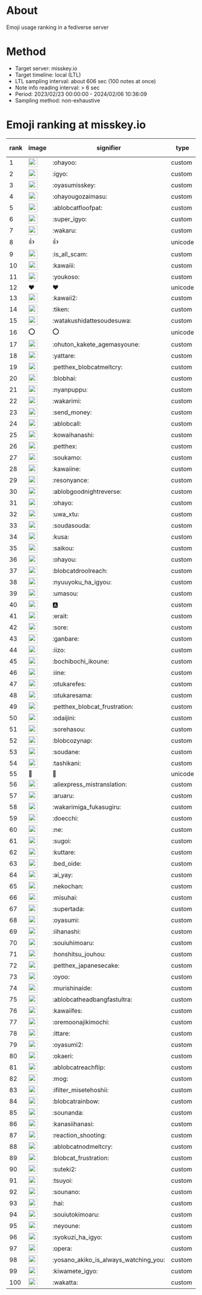 # About
Emoji usage ranking in a fediverse server

# Method
- Target server: misskey.io
- Target timeline: local (LTL)
- LTL sampling interval: about 606 sec (100 notes at once)
- Note info reading interval: > 6 sec
- Period: 2023/02/23 00:00:00 - 2024/02/06 10:36:09 
- Sampling method: non-exhaustive

# Emoji ranking at misskey.io

|rank|image|signifier|type|frequency score|
|----|----|----|----|----|
|1|<img height="24" src="https://misskey.io/emoji/ohayoo.webp">|:ohayoo:|custom|161948|
|2|<img height="24" src="https://misskey.io/emoji/igyo.webp">|:igyo:|custom|113790|
|3|<img height="24" src="https://misskey.io/emoji/oyasumisskey.webp">|:oyasumisskey:|custom|70448|
|4|<img height="24" src="https://misskey.io/emoji/ohayougozaimasu.webp">|:ohayougozaimasu:|custom|41089|
|5|<img height="24" src="https://misskey.io/emoji/ablobcatfloofpat.webp">|:ablobcatfloofpat:|custom|32773|
|6|<img height="24" src="https://misskey.io/emoji/super_igyo.webp">|:super_igyo:|custom|31662|
|7|<img height="24" src="https://misskey.io/emoji/wakaru.webp">|:wakaru:|custom|28847|
|8|👍|👍|unicode|24426|
|9|<img height="24" src="https://misskey.io/emoji/is_all_scam.webp">|:is_all_scam:|custom|23415|
|10|<img height="24" src="https://misskey.io/emoji/kawaiii.webp">|:kawaiii:|custom|21728|
|11|<img height="24" src="https://misskey.io/emoji/youkoso.webp">|:youkoso:|custom|19539|
|12|❤|❤|unicode|19356|
|13|<img height="24" src="https://misskey.io/emoji/kawaii2.webp">|:kawaii2:|custom|18482|
|14|<img height="24" src="https://misskey.io/emoji/tiken.webp">|:tiken:|custom|16923|
|15|<img height="24" src="https://misskey.io/emoji/watakushidattesoudesuwa.webp">|:watakushidattesoudesuwa:|custom|16161|
|16|⭕|⭕|unicode|16159|
|17|<img height="24" src="https://misskey.io/emoji/ohuton_kakete_agemasyoune.webp">|:ohuton_kakete_agemasyoune:|custom|15743|
|18|<img height="24" src="https://misskey.io/emoji/yattare.webp">|:yattare:|custom|15637|
|19|<img height="24" src="https://misskey.io/emoji/petthex_blobcatmeltcry.webp">|:petthex_blobcatmeltcry:|custom|15290|
|20|<img height="24" src="https://misskey.io/emoji/blobhai.webp">|:blobhai:|custom|14884|
|21|<img height="24" src="https://misskey.io/emoji/nyanpuppu.webp">|:nyanpuppu:|custom|14241|
|22|<img height="24" src="https://misskey.io/emoji/wakarimi.webp">|:wakarimi:|custom|14211|
|23|<img height="24" src="https://misskey.io/emoji/send_money.webp">|:send_money:|custom|13199|
|24|<img height="24" src="https://misskey.io/emoji/ablobcall.webp">|:ablobcall:|custom|12467|
|25|<img height="24" src="https://misskey.io/emoji/kowaihanashi.webp">|:kowaihanashi:|custom|12455|
|26|<img height="24" src="https://misskey.io/emoji/petthex.webp">|:petthex:|custom|11949|
|27|<img height="24" src="https://misskey.io/emoji/soukamo.webp">|:soukamo:|custom|11215|
|28|<img height="24" src="https://misskey.io/emoji/kawaiine.webp">|:kawaiine:|custom|11015|
|29|<img height="24" src="https://misskey.io/emoji/resonyance.webp">|:resonyance:|custom|10880|
|30|<img height="24" src="https://misskey.io/emoji/ablobgoodnightreverse.webp">|:ablobgoodnightreverse:|custom|10699|
|31|<img height="24" src="https://misskey.io/emoji/ohayo.webp">|:ohayo:|custom|10319|
|32|<img height="24" src="https://misskey.io/emoji/uwa_xtu.webp">|:uwa_xtu:|custom|9997|
|33|<img height="24" src="https://misskey.io/emoji/soudasouda.webp">|:soudasouda:|custom|9783|
|34|<img height="24" src="https://misskey.io/emoji/kusa.webp">|:kusa:|custom|9678|
|35|<img height="24" src="https://misskey.io/emoji/saikou.webp">|:saikou:|custom|9310|
|36|<img height="24" src="https://misskey.io/emoji/ohayou.webp">|:ohayou:|custom|9063|
|37|<img height="24" src="https://misskey.io/emoji/blobcatdroolreach.webp">|:blobcatdroolreach:|custom|8245|
|38|<img height="24" src="https://misskey.io/emoji/nyuuyoku_ha_igyou.webp">|:nyuuyoku_ha_igyou:|custom|8092|
|39|<img height="24" src="https://misskey.io/emoji/umasou.webp">|:umasou:|custom|7792|
|40|<img height="24" src="https://misskey.io/emoji/a.webp">|:a:|custom|7771|
|41|<img height="24" src="https://misskey.io/emoji/erait.webp">|:erait:|custom|7528|
|42|<img height="24" src="https://misskey.io/emoji/sore.webp">|:sore:|custom|7383|
|43|<img height="24" src="https://misskey.io/emoji/ganbare.webp">|:ganbare:|custom|7141|
|44|<img height="24" src="https://misskey.io/emoji/iizo.webp">|:iizo:|custom|7010|
|45|<img height="24" src="https://misskey.io/emoji/bochibochi_ikoune.webp">|:bochibochi_ikoune:|custom|6977|
|46|<img height="24" src="https://misskey.io/emoji/iine.webp">|:iine:|custom|6903|
|47|<img height="24" src="https://misskey.io/emoji/otukarefes.webp">|:otukarefes:|custom|6890|
|48|<img height="24" src="https://misskey.io/emoji/otukaresama.webp">|:otukaresama:|custom|6638|
|49|<img height="24" src="https://misskey.io/emoji/petthex_blobcat_frustration.webp">|:petthex_blobcat_frustration:|custom|6604|
|50|<img height="24" src="https://misskey.io/emoji/odaijini.webp">|:odaijini:|custom|6457|
|51|<img height="24" src="https://misskey.io/emoji/sorehasou.webp">|:sorehasou:|custom|6398|
|52|<img height="24" src="https://misskey.io/emoji/blobcozynap.webp">|:blobcozynap:|custom|6048|
|53|<img height="24" src="https://misskey.io/emoji/soudane.webp">|:soudane:|custom|5906|
|54|<img height="24" src="https://misskey.io/emoji/tashikani.webp">|:tashikani:|custom|5864|
|55|🎉|🎉|unicode|5549|
|56|<img height="24" src="https://misskey.io/emoji/aliexpress_mistranslation.webp">|:aliexpress_mistranslation:|custom|5441|
|57|<img height="24" src="https://misskey.io/emoji/aruaru.webp">|:aruaru:|custom|5386|
|58|<img height="24" src="https://misskey.io/emoji/wakarimiga_fukasugiru.webp">|:wakarimiga_fukasugiru:|custom|5367|
|59|<img height="24" src="https://misskey.io/emoji/doecchi.webp">|:doecchi:|custom|5266|
|60|<img height="24" src="https://misskey.io/emoji/ne.webp">|:ne:|custom|5244|
|61|<img height="24" src="https://misskey.io/emoji/sugoi.webp">|:sugoi:|custom|5210|
|62|<img height="24" src="https://misskey.io/emoji/kuttare.webp">|:kuttare:|custom|5163|
|63|<img height="24" src="https://misskey.io/emoji/bed_oide.webp">|:bed_oide:|custom|5060|
|64|<img height="24" src="https://misskey.io/emoji/ai_yay.webp">|:ai_yay:|custom|4912|
|65|<img height="24" src="https://misskey.io/emoji/nekochan.webp">|:nekochan:|custom|4910|
|66|<img height="24" src="https://misskey.io/emoji/misuhai.webp">|:misuhai:|custom|4842|
|67|<img height="24" src="https://misskey.io/emoji/supertada.webp">|:supertada:|custom|4802|
|68|<img height="24" src="https://misskey.io/emoji/oyasumi.webp">|:oyasumi:|custom|4780|
|69|<img height="24" src="https://misskey.io/emoji/iihanashi.webp">|:iihanashi:|custom|4742|
|70|<img height="24" src="https://misskey.io/emoji/souiuhimoaru.webp">|:souiuhimoaru:|custom|4694|
|71|<img height="24" src="https://misskey.io/emoji/honshitsu_jouhou.webp">|:honshitsu_jouhou:|custom|4618|
|72|<img height="24" src="https://misskey.io/emoji/petthex_japanesecake.webp">|:petthex_japanesecake:|custom|4544|
|73|<img height="24" src="https://misskey.io/emoji/oyoo.webp">|:oyoo:|custom|4507|
|74|<img height="24" src="https://misskey.io/emoji/murishinaide.webp">|:murishinaide:|custom|4496|
|75|<img height="24" src="https://misskey.io/emoji/ablobcatheadbangfastultra.webp">|:ablobcatheadbangfastultra:|custom|4473|
|76|<img height="24" src="https://misskey.io/emoji/kawaiifes.webp">|:kawaiifes:|custom|4291|
|77|<img height="24" src="https://misskey.io/emoji/oremoonajikimochi.webp">|:oremoonajikimochi:|custom|4171|
|78|<img height="24" src="https://misskey.io/emoji/ittare.webp">|:ittare:|custom|4035|
|79|<img height="24" src="https://misskey.io/emoji/oyasumi2.webp">|:oyasumi2:|custom|4010|
|80|<img height="24" src="https://misskey.io/emoji/okaeri.webp">|:okaeri:|custom|3961|
|81|<img height="24" src="https://misskey.io/emoji/ablobcatreachflip.webp">|:ablobcatreachflip:|custom|3894|
|82|<img height="24" src="https://misskey.io/emoji/mog.webp">|:mog:|custom|3803|
|83|<img height="24" src="https://misskey.io/emoji/ifilter_misetehoshii.webp">|:ifilter_misetehoshii:|custom|3785|
|84|<img height="24" src="https://misskey.io/emoji/blobcatrainbow.webp">|:blobcatrainbow:|custom|3733|
|85|<img height="24" src="https://misskey.io/emoji/sounanda.webp">|:sounanda:|custom|3697|
|86|<img height="24" src="https://misskey.io/emoji/kanasiihanasi.webp">|:kanasiihanasi:|custom|3578|
|87|<img height="24" src="https://misskey.io/emoji/reaction_shooting.webp">|:reaction_shooting:|custom|3570|
|88|<img height="24" src="https://misskey.io/emoji/ablobcatnodmeltcry.webp">|:ablobcatnodmeltcry:|custom|3567|
|89|<img height="24" src="https://misskey.io/emoji/blobcat_frustration.webp">|:blobcat_frustration:|custom|3556|
|90|<img height="24" src="https://misskey.io/emoji/suteki2.webp">|:suteki2:|custom|3497|
|91|<img height="24" src="https://misskey.io/emoji/tsuyoi.webp">|:tsuyoi:|custom|3395|
|92|<img height="24" src="https://misskey.io/emoji/sounano.webp">|:sounano:|custom|3388|
|93|<img height="24" src="https://misskey.io/emoji/hai.webp">|:hai:|custom|3369|
|94|<img height="24" src="https://misskey.io/emoji/souiutokimoaru.webp">|:souiutokimoaru:|custom|3367|
|95|<img height="24" src="https://misskey.io/emoji/neyoune.webp">|:neyoune:|custom|3326|
|96|<img height="24" src="https://misskey.io/emoji/syokuzi_ha_igyo.webp">|:syokuzi_ha_igyo:|custom|3279|
|97|<img height="24" src="https://misskey.io/emoji/opera.webp">|:opera:|custom|3204|
|98|<img height="24" src="https://misskey.io/emoji/yosano_akiko_is_always_watching_you.webp">|:yosano_akiko_is_always_watching_you:|custom|3192|
|99|<img height="24" src="https://misskey.io/emoji/kiwamete_igyo.webp">|:kiwamete_igyo:|custom|3072|
|100|<img height="24" src="https://misskey.io/emoji/wakatta.webp">|:wakatta:|custom|3061|
